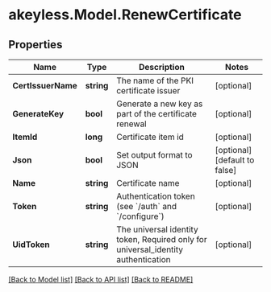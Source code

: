 # akeyless.Model.RenewCertificate

## Properties

Name | Type | Description | Notes
------------ | ------------- | ------------- | -------------
**CertIssuerName** | **string** | The name of the PKI certificate issuer | [optional] 
**GenerateKey** | **bool** | Generate a new key as part of the certificate renewal | [optional] 
**ItemId** | **long** | Certificate item id | [optional] 
**Json** | **bool** | Set output format to JSON | [optional] [default to false]
**Name** | **string** | Certificate name | [optional] 
**Token** | **string** | Authentication token (see &#x60;/auth&#x60; and &#x60;/configure&#x60;) | [optional] 
**UidToken** | **string** | The universal identity token, Required only for universal_identity authentication | [optional] 

[[Back to Model list]](../README.md#documentation-for-models) [[Back to API list]](../README.md#documentation-for-api-endpoints) [[Back to README]](../README.md)

